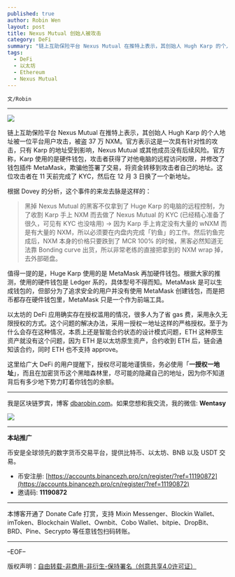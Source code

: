 ```yaml
---
published: true
author: Robin Wen
layout: post
title: Nexus Mutual 创始人被攻击
category: DeFi
summary: "链上互助保险平台 Nexus Mutual 在推特上表示，其创始人 Hugh Karp 的个人地址被一位平台用户攻击，被盗 37 万 NXM。官方表示这是一次具有针对性的攻击，只有 Karp 的地址受到影响，Nexus Mutual 或其他成员没有后续风险。官方称，Karp 使用的是硬件钱包，攻击者获得了对他电脑的远程访问权限，并修改了钱包插件 MetaMask，欺骗他签署了交易，将资金转移到攻击者自己的地址。这位攻击者在 11 天前完成了 KYC，然后在 12 月 3 日换了一个新地址。这里给广大 DeFi 的用户提醒下，授权尽可能地谨慎些，务必使用「一授权一地址」，而且在加密货币这个黑暗森林里，尽可能的隐藏自己的地址，因为你不知道背后有多少地下势力盯着你钱包的余额。"
tags:
  - DeFi
  - 以太坊
  - Ethereum
  - Nexus Mutual
---
```


`文/Robin`

***

![](https://cdn.dbarobin.com/ql4g38f.png)

链上互助保险平台 Nexus Mutual 在推特上表示，其创始人 Hugh Karp 的个人地址被一位平台用户攻击，被盗 37 万 NXM。官方表示这是一次具有针对性的攻击，只有 Karp 的地址受到影响，Nexus Mutual 或其他成员没有后续风险。官方称，Karp 使用的是硬件钱包，攻击者获得了对他电脑的远程访问权限，并修改了钱包插件 MetaMask，欺骗他签署了交易，将资金转移到攻击者自己的地址。这位攻击者在 11 天前完成了 KYC，然后在 12 月 3 日换了一个新地址。

根据 Dovey 的分析，这个事件的来龙去脉是这样的：

> 黑掉 Nexus Mutual 的黑客不仅拿到了 Huge Karp 的电脑的远程控制，为了收割 Karp 手上 NXM 而去做了 Nexus Mutual 的 KYC (已经精心准备了很久，可见有 KYC 也没啥用) -> 因为 Karp 手上肯定没有大量的 wNXM 而是有大量的 NXM，所以必须要在内盘内完成「钓鱼」的工作。然后钓鱼完成后，NXM 本身的价格只要跌到了 MCR 100% 的时候，黑客必然知道无法靠 Bonding curve 出货，所以非常老练的直接把拿到的 NXM wrap 掉，去外部砸盘。

值得一提的是，Huge Karp 使用的是 MetaMask 再加硬件钱包。根据大家的推测，使用的硬件钱包是 Ledger 系的，具体型号不得而知。MetaMask 是可以生成钱包的，但部分为了追求安全的用户并没有使用 MetaMask 创建钱包，而是把币都存在硬件钱包里，MetaMask 只是一个作为前端工具。

以太坊的 DeFi 应用确实存在授权滥用的情况，很多人为了省 gas 费，采用永久无限授权的方式。这个问题的解决办法，采用一授权一地址这样的严格授权。至于为什么会存在这种情况，本质上还是智能合约状态的设计模式问题，ETH 这种原生资产就没有这个问题，因为 ETH 是以太坊原生资产，合约收到 ETH 后，链会通知该合约，同时 ETH 也不支持 approve。

这里给广大 DeFi 的用户提醒下，授权尽可能地谨慎些，务必使用「**一授权一地址**」，而且在加密货币这个黑暗森林里，尽可能的隐藏自己的地址，因为你不知道背后有多少地下势力盯着你钱包的余额。

***

我是区块链罗宾，博客 [dbarobin.com](https://dbarobin.com/)。如果您想和我交流，我的微信: **Wentasy**

![](https://cdn.dbarobin.com/v4yywe2.png)

***

**本站推广**

币安是全球领先的数字货币交易平台，提供比特币、以太坊、BNB 以及 USDT 交易。

* 币安注册: [https://accounts.binancezh.pro/cn/register/?ref=11190872](https://accounts.binancezh.pro/cn/register/?ref=11190872)
* 邀请码: **11190872**

***

本博客开通了 Donate Cafe 打赏，支持 Mixin Messenger、Blockin Wallet、imToken、Blockchain Wallet、Ownbit、Cobo Wallet、bitpie、DropBit、BRD、Pine、Secrypto 等任意钱包扫码转账。

<center>
    <div class="--donate-button"
         data-button-id="f8b9df0d-af9a-460d-8258-d3f435445075"
    ></div>
</center>

***

–EOF–

版权声明：[自由转载-非商用-非衍生-保持署名（创意共享4.0许可证）](http://creativecommons.org/licenses/by-nc-nd/4.0/deed.zh)